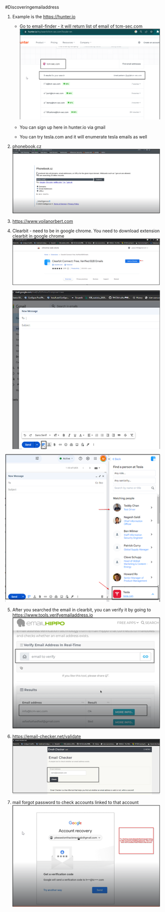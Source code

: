 
#Discoveringemailaddress

1. Example is the https://hunter.io
	- Go to email-finder - it will return list of email of tcm-sec.com
		![Alt text](Hunter.io.png)

	- You can sign up here in hunter.io via gmail
	- You can try tesla.com and it will enumerate tesla emails as well
2. phonebook.cz
		![Alt_text](../phonebok_email_finder.png)

3. https://www.voilanorbert.com
4. Clearbit - need to be in google chrome. You need to download extension clearbit in google chrome
	![Alt text](../Clearbit_email_finder.png)

	![Alt text](../Clearbit_email_gmail.png)

![Alt text](../Clearbit_sample_email_found.png)

5. After you searched the email in clearbit, you can verify it by going to https://www.tools.verifyemailaddress.io
	![Alt text](../Verify_email_after_clearbit.png)

6. https://email-checker.net/validate
![Alt text](../email_checker_net_if_email_exists.png)
7. mail forgot password to check accounts linked to that account
![Alt text](../checking_associated_email_with_gmail.png)

